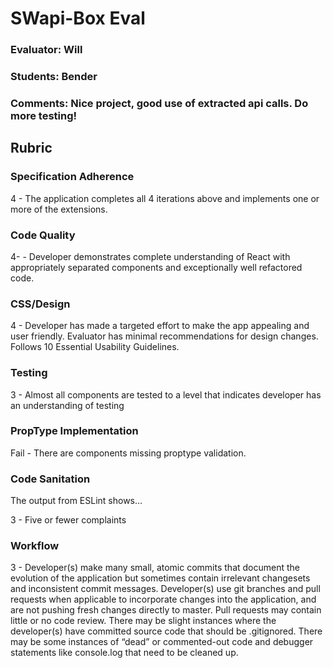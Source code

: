 # SWapi-Box Eval

### Evaluator: Will
### Students: Bender
### Comments: Nice project, good use of extracted api calls. Do more testing!

## Rubric

### Specification Adherence

4 - The application completes all 4 iterations above and implements one or more of the extensions.

### Code Quality

4- - Developer demonstrates complete understanding of React with appropriately separated components and exceptionally well refactored code.

### CSS/Design

4 - Developer has made a targeted effort to make the app appealing and user friendly. Evaluator has minimal recommendations for design changes. Follows 10 Essential Usability Guidelines.

### Testing

3 - Almost all components are tested to a level that indicates developer has an understanding of testing

### PropType Implementation

Fail - There are components missing proptype validation.

### Code Sanitation

The output from ESLint shows…

3 - Five or fewer complaints

### Workflow

3 - Developer(s) make many small, atomic commits that document the evolution of the application but sometimes contain irrelevant changesets and inconsistent commit messages. Developer(s) use git branches and pull requests when applicable to incorporate changes into the application, and are not pushing fresh changes directly to master. Pull requests may contain little or no code review. There may be slight instances where the developer(s) have committed source code that should be .gitignored. There may be some instances of “dead” or commented-out code and debugger statements like console.log that need to be cleaned up.
